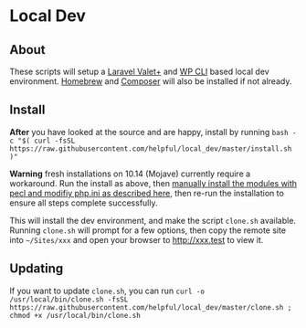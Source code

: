 Local Dev
=============

## About
These scripts will setup a [Laravel Valet+](https://github.com/weprovide/valet-plus) and [WP CLI](https://wp-cli.org/) based local dev environment. [Homebrew](https://brew.sh) and [Composer](https://getcomposer.org/) will also be installed if not already.

## Install
**After** you have looked at the source and are happy, install by running `bash -c "$( curl -fsSL https://raw.githubusercontent.com/helpful/local_dev/master/install.sh )"`

**Warning** fresh installations on 10.14 (Mojave) currently require a workaround. Run the install as above, then [manually install the modules with pecl and modifiy php.ini as described here](https://github.com/weprovide/valet-plus/issues/275), then re-run the installation to ensure all steps complete successfully.

This will install the dev environment, and make the script `clone.sh` available. Running `clone.sh` will prompt for a few options, then copy the remote site into `~/Sites/xxx` and open your browser to http://xxx.test to view it.

## Updating
If you want to update `clone.sh`, you can run `curl -o /usr/local/bin/clone.sh -fsSL https://raw.githubusercontent.com/helpful/local_dev/master/clone.sh ; chmod +x /usr/local/bin/clone.sh`
